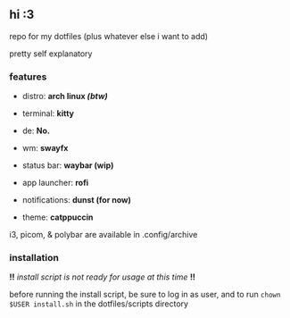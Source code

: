 ## hi :3

repo for my dotfiles (plus whatever else i want to add)

pretty self explanatory

### features

- distro: **arch linux *(btw)***

- terminal: **kitty**

- de: **No.**

- wm: **swayfx**

- status bar: **waybar (wip)**

- app launcher: **rofi**

- notifications: **dunst (for now)**

- theme: **catppuccin**

i3, picom, & polybar are available in .config/archive

### installation

**!!** *install script is not ready for usage at this time* **!!**

before running the install script, be sure to log in as user, and to run `chown $USER install.sh` in the dotfiles/scripts directory